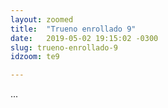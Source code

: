 ```yaml
---
layout: zoomed
title:  "Trueno enrollado 9"
date:   2019-05-02 19:15:02 -0300
slug: trueno-enrollado-9
idzoom: te9

---
```


...